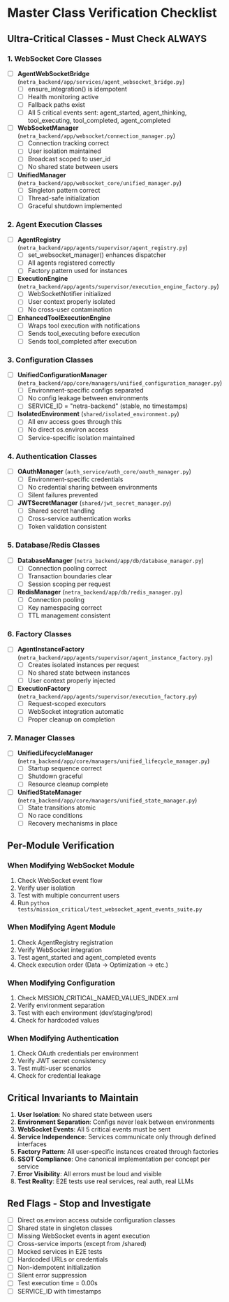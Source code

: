 # Master Class Verification Checklist

## Ultra-Critical Classes - Must Check ALWAYS

### 1. WebSocket Core Classes
- [ ] **AgentWebSocketBridge** (`netra_backend/app/services/agent_websocket_bridge.py`)
  - [ ] ensure_integration() is idempotent
  - [ ] Health monitoring active
  - [ ] Fallback paths exist
  - [ ] All 5 critical events sent: agent_started, agent_thinking, tool_executing, tool_completed, agent_completed
  
- [ ] **WebSocketManager** (`netra_backend/app/websocket/connection_manager.py`)
  - [ ] Connection tracking correct
  - [ ] User isolation maintained
  - [ ] Broadcast scoped to user_id
  - [ ] No shared state between users
  
- [ ] **UnifiedManager** (`netra_backend/app/websocket_core/unified_manager.py`)
  - [ ] Singleton pattern correct
  - [ ] Thread-safe initialization
  - [ ] Graceful shutdown implemented

### 2. Agent Execution Classes
- [ ] **AgentRegistry** (`netra_backend/app/agents/supervisor/agent_registry.py`)
  - [ ] set_websocket_manager() enhances dispatcher
  - [ ] All agents registered correctly
  - [ ] Factory pattern used for instances
  
- [ ] **ExecutionEngine** (`netra_backend/app/agents/supervisor/execution_engine_factory.py`)
  - [ ] WebSocketNotifier initialized
  - [ ] User context properly isolated
  - [ ] No cross-user contamination
  
- [ ] **EnhancedToolExecutionEngine** 
  - [ ] Wraps tool execution with notifications
  - [ ] Sends tool_executing before execution
  - [ ] Sends tool_completed after execution

### 3. Configuration Classes
- [ ] **UnifiedConfigurationManager** (`netra_backend/app/core/managers/unified_configuration_manager.py`)
  - [ ] Environment-specific configs separated
  - [ ] No config leakage between environments
  - [ ] SERVICE_ID = "netra-backend" (stable, no timestamps)
  
- [ ] **IsolatedEnvironment** (`shared/isolated_environment.py`)
  - [ ] All env access goes through this
  - [ ] No direct os.environ access
  - [ ] Service-specific isolation maintained

### 4. Authentication Classes
- [ ] **OAuthManager** (`auth_service/auth_core/oauth_manager.py`)
  - [ ] Environment-specific credentials
  - [ ] No credential sharing between environments
  - [ ] Silent failures prevented
  
- [ ] **JWTSecretManager** (`shared/jwt_secret_manager.py`)
  - [ ] Shared secret handling
  - [ ] Cross-service authentication works
  - [ ] Token validation consistent

### 5. Database/Redis Classes
- [ ] **DatabaseManager** (`netra_backend/app/db/database_manager.py`)
  - [ ] Connection pooling correct
  - [ ] Transaction boundaries clear
  - [ ] Session scoping per request
  
- [ ] **RedisManager** (`netra_backend/app/db/redis_manager.py`)
  - [ ] Connection pooling
  - [ ] Key namespacing correct
  - [ ] TTL management consistent

### 6. Factory Classes
- [ ] **AgentInstanceFactory** (`netra_backend/app/agents/supervisor/agent_instance_factory.py`)
  - [ ] Creates isolated instances per request
  - [ ] No shared state between instances
  - [ ] User context properly injected
  
- [ ] **ExecutionFactory** (`netra_backend/app/agents/supervisor/execution_factory.py`)
  - [ ] Request-scoped executors
  - [ ] WebSocket integration automatic
  - [ ] Proper cleanup on completion

### 7. Manager Classes
- [ ] **UnifiedLifecycleManager** (`netra_backend/app/core/managers/unified_lifecycle_manager.py`)
  - [ ] Startup sequence correct
  - [ ] Shutdown graceful
  - [ ] Resource cleanup complete
  
- [ ] **UnifiedStateManager** (`netra_backend/app/core/managers/unified_state_manager.py`)
  - [ ] State transitions atomic
  - [ ] No race conditions
  - [ ] Recovery mechanisms in place

## Per-Module Verification

### When Modifying WebSocket Module
1. Check WebSocket event flow
2. Verify user isolation
3. Test with multiple concurrent users
4. Run `python tests/mission_critical/test_websocket_agent_events_suite.py`

### When Modifying Agent Module
1. Check AgentRegistry registration
2. Verify WebSocket integration
3. Test agent_started and agent_completed events
4. Check execution order (Data → Optimization → etc.)

### When Modifying Configuration
1. Check MISSION_CRITICAL_NAMED_VALUES_INDEX.xml
2. Verify environment separation
3. Test with each environment (dev/staging/prod)
4. Check for hardcoded values

### When Modifying Authentication
1. Check OAuth credentials per environment
2. Verify JWT secret consistency
3. Test multi-user scenarios
4. Check for credential leakage

## Critical Invariants to Maintain

1. **User Isolation**: No shared state between users
2. **Environment Separation**: Configs never leak between environments
3. **WebSocket Events**: All 5 critical events must be sent
4. **Service Independence**: Services communicate only through defined interfaces
5. **Factory Pattern**: All user-specific instances created through factories
6. **SSOT Compliance**: One canonical implementation per concept per service
7. **Error Visibility**: All errors must be loud and visible
8. **Test Reality**: E2E tests use real services, real auth, real LLMs

## Red Flags - Stop and Investigate

- [ ] Direct os.environ access outside configuration classes
- [ ] Shared state in singleton classes
- [ ] Missing WebSocket events in agent execution
- [ ] Cross-service imports (except from /shared)
- [ ] Mocked services in E2E tests
- [ ] Hardcoded URLs or credentials
- [ ] Non-idempotent initialization
- [ ] Silent error suppression
- [ ] Test execution time = 0.00s
- [ ] SERVICE_ID with timestamps